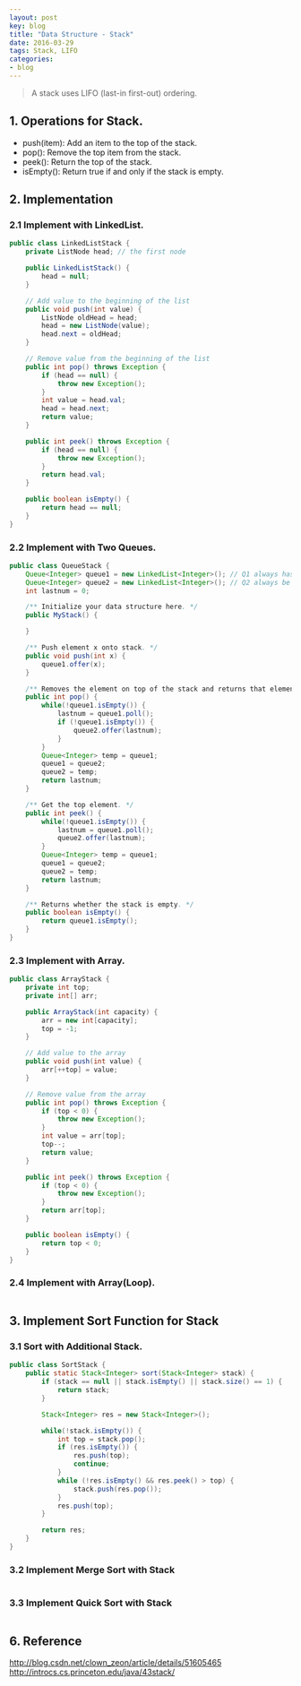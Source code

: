```yaml
---
layout: post
key: blog
title: "Data Structure - Stack"
date: 2016-03-29
tags: Stack, LIFO
categories:
- blog
---
```


> A stack uses LIFO (last-in first-out) ordering.

## 1. Operations for Stack.
* push(item): Add an item to the top of the stack.
* pop(): Remove the top item from the stack.
* peek(): Return the top of the stack.
* isEmpty(): Return true if and only if the stack is empty.

## 2. Implementation
### 2.1 Implement with LinkedList.
```java
public class LinkedListStack {
    private ListNode head; // the first node

    public LinkedListStack() {
        head = null;
    }

    // Add value to the beginning of the list
    public void push(int value) {
        ListNode oldHead = head;
        head = new ListNode(value);
        head.next = oldHead;
    }

    // Remove value from the beginning of the list
    public int pop() throws Exception {
        if (head == null) {
            throw new Exception();
        }
        int value = head.val;
        head = head.next;
        return value;
    }

    public int peek() throws Exception {
        if (head == null) {
            throw new Exception();
        }
        return head.val;
    }

    public boolean isEmpty() {
        return head == null;
    }
}
```

### 2.2 Implement with Two Queues.
```java
public class QueueStack {
    Queue<Integer> queue1 = new LinkedList<Integer>(); // Q1 always has all of the elements
    Queue<Integer> queue2 = new LinkedList<Integer>(); // Q2 always be empty after pop or top.
    int lastnum = 0;

    /** Initialize your data structure here. */
    public MyStack() {

    }

    /** Push element x onto stack. */
    public void push(int x) {
        queue1.offer(x);
    }

    /** Removes the element on top of the stack and returns that element. */
    public int pop() {
        while(!queue1.isEmpty()) {
            lastnum = queue1.poll();
            if (!queue1.isEmpty()) {
                queue2.offer(lastnum);
            }
        }
        Queue<Integer> temp = queue1;
        queue1 = queue2;
        queue2 = temp;
        return lastnum;
    }

    /** Get the top element. */
    public int peek() {
        while(!queue1.isEmpty()) {
            lastnum = queue1.poll();
            queue2.offer(lastnum);
        }
        Queue<Integer> temp = queue1;
        queue1 = queue2;
        queue2 = temp;
        return lastnum;
    }

    /** Returns whether the stack is empty. */
    public boolean isEmpty() {
        return queue1.isEmpty();
    }
}
```

### 2.3 Implement with Array.
```java
public class ArrayStack {
    private int top;
    private int[] arr;

    public ArrayStack(int capacity) {
        arr = new int[capacity];
        top = -1;
    }

    // Add value to the array
    public void push(int value) {
        arr[++top] = value;
    }

    // Remove value from the array
    public int pop() throws Exception {
        if (top < 0) {
            throw new Exception();
        }
        int value = arr[top];
        top--;
        return value;
    }

    public int peek() throws Exception {
        if (top < 0) {
            throw new Exception();
        }
        return arr[top];
    }

    public boolean isEmpty() {
        return top < 0;
    }
}
```

### 2.4 Implement with Array(Loop).
```java
```
## 3. Implement Sort Function for Stack
### 3.1 Sort with Additional Stack.
```java
public class SortStack {
    public static Stack<Integer> sort(Stack<Integer> stack) {
        if (stack == null || stack.isEmpty() || stack.size() == 1) {
            return stack;
        }

        Stack<Integer> res = new Stack<Integer>();

        while(!stack.isEmpty()) {
            int top = stack.pop();
            if (res.isEmpty()) {
                res.push(top);
                continue;
            }
            while (!res.isEmpty() && res.peek() > top) {
                stack.push(res.pop());
            }
            res.push(top);
        }

        return res;
    }
}
```
### 3.2 Implement Merge Sort with Stack
```java
```
### 3.3 Implement Quick Sort with Stack
```java
```

## 6. Reference
http://blog.csdn.net/clown_zeon/article/details/51605465
http://introcs.cs.princeton.edu/java/43stack/
